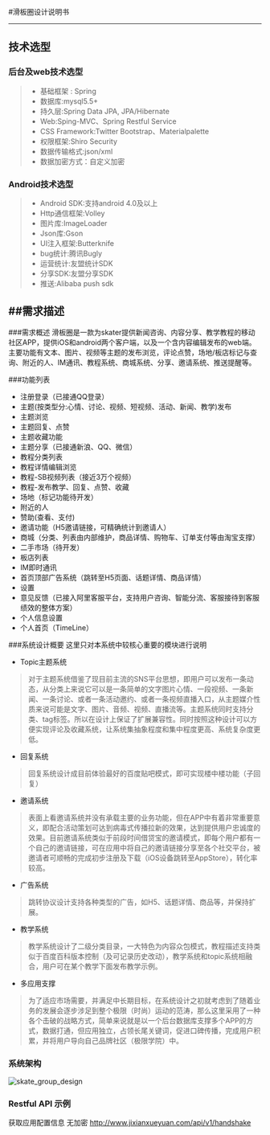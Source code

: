 
#滑板圈设计说明书

------
## 技术选型
### 后台及web技术选型

> * 基础框架 : Spring
> * 数据库:mysql5.5+
> * 持久层:Spring Data JPA, JPA/Hibernate
> * Web:Sping-MVC、Spring Restful Service
> * CSS Framework:Twitter Bootstrap、Materialpalette
> * 权限框架:Shiro Security
> * 数据传输格式:json/xml
> * 数据加密方式：自定义加密


### Android技术选型 
> * Android SDK:支持android 4.0及以上
> * Http通信框架:Volley
> * 图片库:ImageLoader
> * Json库:Gson
> * UI注入框架:Butterknife
> * bug统计:腾讯Bugly
> * 运营统计:友盟统计SDK
> * 分享SDK:友盟分享SDK
> * 推送:Alibaba push sdk


##需求描述
------
###需求概述
滑板圈是一款为skater提供新闻咨询、内容分享、教学教程的移动社区APP，提供iOS和android两个客户端，以及一个含内容编辑发布的web端。主要功能有文本、图片、视频等主题的发布浏览，评论点赞，场地/板店标记与查询、附近的人、IM通讯、教程系统、商城系统、分享、邀请系统、推送提醒等。

###功能列表
* 注册登录（已接通QQ登录）
* 主题(按类型分:心情、讨论、视频、短视频、活动、新闻、教学)发布
* 主题浏览
* 主题回复、点赞
* 主题收藏功能
* 主题分享（已接通新浪、QQ、微信）
* 教程分类列表
* 教程详情编辑浏览
* 教程-SB视频列表（接近3万个视频）
* 教程-发布教学、回复、点赞、收藏
* 场地（标记功能待开发）
* 附近的人
* 赞助(查看、支付)
* 邀请功能（H5邀请链接，可精确统计到邀请人）
* 商城（分类、列表由内部维护，商品详情、购物车、订单支付等由淘宝支撑）
* 二手市场（待开发）
* 板店列表
* IM即时通讯
* 首页顶部广告系统（跳转至H5页面、话题详情、商品详情）
* 设置
* 意见反馈（已接入阿里客服平台，支持用户咨询、智能分流、客服接待到客服绩效的整体方案）
*  个人信息设置
* 个人首页（TimeLine）


###系统设计概要
这里只对本系统中较核心重要的模块进行说明

 - Topic主题系统

> 对于主题系统借鉴了现目前主流的SNS平台思想，即用户可以发布一条动态，从分类上来说它可以是一条简单的文字图片心情、一段视频、一条新闻、一条讨论、或者一条活动邀约、或者一条视频直播入口，从主题媒介性质来说可能是文字、图片、音频、视频、直播流等。主题系统同时支持分类、tag标签。所以在设计上保证了扩展兼容性。同时按照这种设计可以方便实现评论及收藏系统，让系统集抽象程度和集中程度更高、系统复杂度更低。

- 回复系统

> 回复系统设计成目前体验最好的百度贴吧模式，即可实现楼中楼功能（子回复）

- 邀请系统

> 表面上看邀请系统并没有承载主要的业务功能，但在APP中有着非常重要意义，即配合活动策划可达到病毒式传播拉新的效果，达到提供用户忠诚度的效果。目前邀请系统类似于前段时间借贷宝的邀请模式，即每个用户都有一个自己的邀请链接，可在应用中将自己的邀请链接分享至各个社交平台，被邀请者可顺畅的完成初步注册及下载（iOS设备跳转至AppStore），转化率较高。

- 广告系统

> 跳转协议设计支持各种类型的广告，如H5、话题详情、商品等，并保持扩展。

- 教学系统

> 教学系统设计了二级分类目录，一大特色为内容众包模式，教程描述支持类似于百度百科版本控制（及可记录历史改动），教学系统和topic系统相融合，用户可在某个教学下面发布教学示例。

- 多应用支撑

> 为了适应市场需要，并满足中长期目标，在系统设计之初就考虑到了随着业务的发展会逐步涉足到整个极限（时尚）运动的范涛，那么这里采用了一种各个击破的战略方式，简单来说就是以一个后台数据库支撑多个APP的方式，数据打通，但应用独立，占领长尾关键词，促进口碑传播，完成用户积累，并将用户导向自己品牌社区（极限学院）中。


### 系统架构
![skate_group_design](http://download.jixianxueyuan.com/skate_group_design.jpg)


### Restful API 示例
获取应用配置信息 无加密 http://www.jixianxueyuan.com/api/v1/handshake